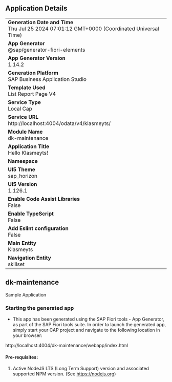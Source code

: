 ## Application Details
|               |
| ------------- |
|**Generation Date and Time**<br>Thu Jul 25 2024 07:01:12 GMT+0000 (Coordinated Universal Time)|
|**App Generator**<br>@sap/generator-fiori-elements|
|**App Generator Version**<br>1.14.2|
|**Generation Platform**<br>SAP Business Application Studio|
|**Template Used**<br>List Report Page V4|
|**Service Type**<br>Local Cap|
|**Service URL**<br>http://localhost:4004/odata/v4/klasmeyts/|
|**Module Name**<br>dk-maintenance|
|**Application Title**<br>Hello Klasmeyts!|
|**Namespace**<br>|
|**UI5 Theme**<br>sap_horizon|
|**UI5 Version**<br>1.126.1|
|**Enable Code Assist Libraries**<br>False|
|**Enable TypeScript**<br>False|
|**Add Eslint configuration**<br>False|
|**Main Entity**<br>Klasmeyts|
|**Navigation Entity**<br>skillset|

## dk-maintenance

Sample Application

### Starting the generated app

-   This app has been generated using the SAP Fiori tools - App Generator, as part of the SAP Fiori tools suite.  In order to launch the generated app, simply start your CAP project and navigate to the following location in your browser:

http://localhost:4004/dk-maintenance/webapp/index.html

#### Pre-requisites:

1. Active NodeJS LTS (Long Term Support) version and associated supported NPM version.  (See https://nodejs.org)


